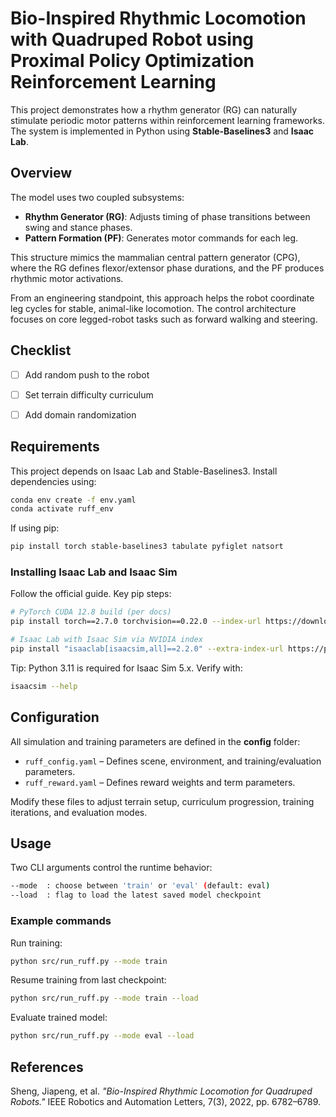 # Bio-Inspired Rhythmic Locomotion with Quadruped Robot using Proximal Policy Optimization Reinforcement Learning

This project demonstrates how a rhythm generator (RG) can naturally stimulate periodic motor patterns within reinforcement learning frameworks. The system is implemented in Python using **Stable-Baselines3** and **Isaac Lab**.

## Overview

The model uses two coupled subsystems:

* **Rhythm Generator (RG)**: Adjusts timing of phase transitions between swing and stance phases.
* **Pattern Formation (PF)**: Generates motor commands for each leg.

This structure mimics the mammalian central pattern generator (CPG), where the RG defines flexor/extensor phase durations, and the PF produces rhythmic motor activations.

From an engineering standpoint, this approach helps the robot coordinate leg cycles for stable, animal-like locomotion. The control architecture focuses on core legged-robot tasks such as forward walking and steering.

## Checklist

- [ ] Add random push to the robot

- [ ] Set terrain difficulty curriculum

- [ ] Add domain randomization

## Requirements

This project depends on Isaac Lab and Stable-Baselines3. Install dependencies using:

```bash
conda env create -f env.yaml
conda activate ruff_env
```

If using pip:

```bash
pip install torch stable-baselines3 tabulate pyfiglet natsort
```

### Installing Isaac Lab and Isaac Sim

Follow the official guide. Key pip steps:

```bash
# PyTorch CUDA 12.8 build (per docs)
pip install torch==2.7.0 torchvision==0.22.0 --index-url https://download.pytorch.org/whl/cu128

# Isaac Lab with Isaac Sim via NVIDIA index
pip install "isaaclab[isaacsim,all]==2.2.0" --extra-index-url https://pypi.nvidia.com
```

Tip: Python 3.11 is required for Isaac Sim 5.x. Verify with:

```bash
isaacsim --help
```

## Configuration

All simulation and training parameters are defined in the **config** folder:

* `ruff_config.yaml` – Defines scene, environment, and training/evaluation parameters.
* `ruff_reward.yaml` – Defines reward weights and term parameters.

Modify these files to adjust terrain setup, curriculum progression, training iterations, and evaluation modes.

## Usage

Two CLI arguments control the runtime behavior:

```bash
--mode  : choose between 'train' or 'eval' (default: eval)
--load  : flag to load the latest saved model checkpoint
```

### Example commands

Run training:

```bash
python src/run_ruff.py --mode train
```

Resume training from last checkpoint:

```bash
python src/run_ruff.py --mode train --load
```

Evaluate trained model:

```bash
python src/run_ruff.py --mode eval --load
```

## References

Sheng, Jiapeng, et al. *"Bio-Inspired Rhythmic Locomotion for Quadruped Robots."* IEEE Robotics and Automation Letters, 7(3), 2022, pp. 6782–6789.
